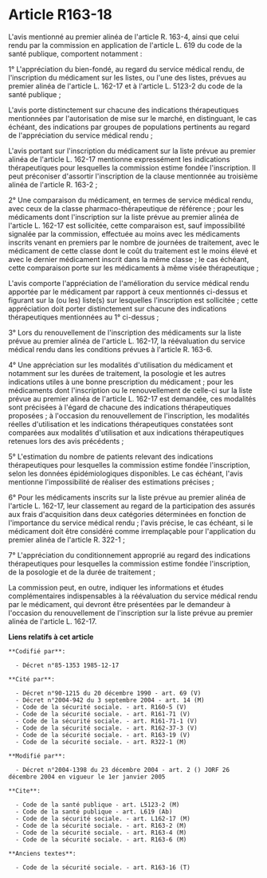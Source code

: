 # Article R163-18

L'avis mentionné au premier alinéa de l'article R. 163-4, ainsi que celui rendu par la commission en application de l'article
L. 619 du code de la santé publique, comportent notamment :

1° L'appréciation du bien-fondé, au regard du service médical rendu, de l'inscription du médicament sur les listes, ou l'une
des listes, prévues au premier alinéa de l'article L. 162-17 et à l'article L. 5123-2 du code de la santé publique ;

L'avis porte distinctement sur chacune des indications thérapeutiques mentionnées par l'autorisation de mise sur le marché,
en distinguant, le cas échéant, des indications par groupes de populations pertinents au regard de l'appréciation du service
médical rendu ;

L'avis portant sur l'inscription du médicament sur la liste prévue au premier alinéa de l'article L. 162-17 mentionne
expressément les indications thérapeutiques pour lesquelles la commission estime fondée l'inscription. Il peut préconiser
d'assortir l'inscription de la clause mentionnée au troisième alinéa de l'article R. 163-2 ;

2° Une comparaison du médicament, en termes de service médical rendu, avec ceux de la classe pharmaco-thérapeutique de
référence ; pour les médicaments dont l'inscription sur la liste prévue au premier alinéa de l'article L. 162-17 est
sollicitée, cette comparaison est, sauf impossibilité signalée par la commission, effectuée au moins avec les médicaments
inscrits venant en premiers par le nombre de journées de traitement, avec le médicament de cette classe dont le coût du
traitement est le moins élevé et avec le dernier médicament inscrit dans la même classe ; le cas échéant, cette comparaison
porte sur les médicaments à même visée thérapeutique ;

L'avis comporte l'appréciation de l'amélioration du service médical rendu apportée par le médicament par rapport à ceux
mentionnés ci-dessus et figurant sur la (ou les) liste(s) sur lesquelles l'inscription est sollicitée ; cette appréciation
doit porter distinctement sur chacune des indications thérapeutiques mentionnées au 1° ci-dessus ;

3° Lors du renouvellement de l'inscription des médicaments sur la liste prévue au premier alinéa de l'article L. 162-17, la
réévaluation du service médical rendu dans les conditions prévues à l'article R. 163-6.

4° Une appréciation sur les modalités d'utilisation du médicament et notamment sur les durées de traitement, la posologie et
les autres indications utiles à une bonne prescription du médicament ; pour les médicaments dont l'inscription ou le
renouvellement de celle-ci sur la liste prévue au premier alinéa de l'article L. 162-17 est demandée, ces modalités sont
précisées à l'égard de chacune des indications thérapeutiques proposées ; à l'occasion du renouvellement de l'inscription,
les modalités réelles d'utilisation et les indications thérapeutiques constatées sont comparées aux modalités d'utilisation
et aux indications thérapeutiques retenues lors des avis précédents ;

5° L'estimation du nombre de patients relevant des indications thérapeutiques pour lesquelles la commission estime fondée
l'inscription, selon les données épidémiologiques disponibles. Le cas échéant, l'avis mentionne l'impossibilité de réaliser
des estimations précises ;

6° Pour les médicaments inscrits sur la liste prévue au premier alinéa de l'article L. 162-17, leur classement au regard de
la participation des assurés aux frais d'acquisition dans deux catégories déterminées en fonction de l'importance du service
médical rendu ; l'avis précise, le cas échéant, si le médicament doit être considéré comme irremplaçable pour l'application
du premier alinéa de l'article R. 322-1 ;

7° L'appréciation du conditionnement approprié au regard des indications thérapeutiques pour lesquelles la commission estime
fondée l'inscription, de la posologie et de la durée de traitement ;

La commission peut, en outre, indiquer les informations et études complémentaires indispensables à la réévaluation du service
médical rendu par le médicament, qui devront être présentées par le demandeur à l'occasion du renouvellement de l'inscription
sur la liste prévue au premier alinéa de l'article L. 162-17.

**Liens relatifs à cet article**

	**Codifié par**:

	  - Décret n°85-1353 1985-12-17

	**Cité par**:

	  - Décret n°90-1215 du 20 décembre 1990 - art. 69 (V)
	  - Décret n°2004-942 du 3 septembre 2004 - art. 14 (M)
	  - Code de la sécurité sociale. - art. R160-5 (V)
	  - Code de la sécurité sociale. - art. R161-71 (V)
	  - Code de la sécurité sociale. - art. R161-71-1 (V)
	  - Code de la sécurité sociale. - art. R162-37-3 (V)
	  - Code de la sécurité sociale. - art. R163-19 (V)
	  - Code de la sécurité sociale. - art. R322-1 (M)

	**Modifié par**:

	  - Décret n°2004-1398 du 23 décembre 2004 - art. 2 () JORF 26 décembre 2004 en vigueur le 1er janvier 2005

	**Cite**:

	  - Code de la santé publique - art. L5123-2 (M)
	  - Code de la santé publique - art. L619 (Ab)
	  - Code de la sécurité sociale. - art. L162-17 (M)
	  - Code de la sécurité sociale. - art. R163-2 (M)
	  - Code de la sécurité sociale. - art. R163-4 (M)
	  - Code de la sécurité sociale. - art. R163-6 (M)

	**Anciens textes**:

	  - Code de la sécurité sociale. - art. R163-16 (T)
